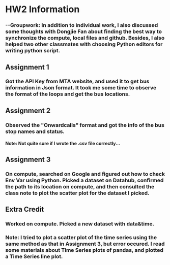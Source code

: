 # HW2 Information

### --Groupwork: In addition to individual work, I also discussed some thoughts with Dongjie Fan about finding the best way to synchronize the compute, local files and github. Besides, I also helped two other classmates with choosing Python editors for writing python script. 

## Assignment 1
### Got the API Key from MTA website, and used it to get bus information in Json format. It took me some time to observe the format of the loops and get the bus locations. 

## Assignment 2
### Observed the "Onwardcalls" format and got the info of the bus stop names and status. 
#### Note: Not quite sure if I wrote the .csv file correctly... 

## Assignment 3
### On compute, searched on Google and figured out how to check Env Var using Python. Picked a dataset on Datahub, confirmed the path to its location on compute, and then consulted the class note to plot the scatter plot for the dataset I picked.

## Extra Credit
### Worked on compute. Picked a new dataset with data&time. 
### Note: I tried to plot a scatter plot of the time series using the same method as that in Assignment 3, but error occured. I read some materials about Time Series plots of pandas, and plotted a Time Series line plot.



